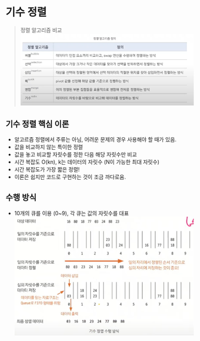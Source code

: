 # 기수 정렬

> 정렬 알고리즘 비교
![img.png](06_sort_table.png)

## 기수 정렬 핵심 이론
- 알고르즘 정렬에서 주류는 아님, 어려운 문제의 경우 사용해야 할 때가 있음.
- 값을 비교하지 않는 특이한 정렬
- 값을 놓고 비교할 자릿수를 정한 다음 해당 자릿수만 비교
- 시간 복잡도 O(kn), k는 데이터의 자릿수 (N이 가능한 최대 자릿수)
- 시간 복잡도가 가장 짧은 정렬!
- 이론은 쉽지만 코드로 구현하는 것이 조금 까다로움.

## 수행 방식
- 10개의 큐를 이용 (0~9), 각 큐는 값의 자릿수를 대표
![img.png](11_radix.png)